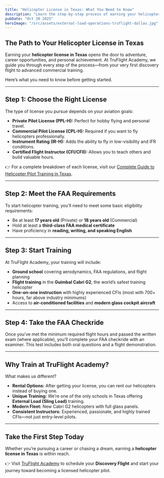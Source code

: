 ```yaml
---
title: "Helicopter License in Texas: What You Need to Know"
description: "Learn the step-by-step process of earning your helicopter license in Texas, from eligibility and FAA requirements to training programs at TruFlight Academy."
pubDate: "Oct 30 2025"
heroImage: "/src/assets/external-load-operations-truflight-dallas.jpg"
---
```


## The Path to Your Helicopter License in Texas

Earning your **helicopter license in Texas** opens the door to adventure, career opportunities, and personal achievement. At TruFlight Academy, we guide you through every step of the process—from your very first discovery flight to advanced commercial training.

Here’s what you need to know before getting started.

---

## Step 1: Choose the Right License

The type of license you pursue depends on your aviation goals:

- **Private Pilot License (PPL-H):** Perfect for hobby flying and personal travel.
- **Commercial Pilot License (CPL-H):** Required if you want to fly helicopters professionally.
- **Instrument Rating (IR-H):** Adds the ability to fly in low-visibility and IFR conditions.
- **Certified Flight Instructor (CFI/CFII):** Allows you to teach others and build valuable hours.

👉 For a complete breakdown of each license, visit our [Complete Guide to Helicopter Pilot Training in Texas](/your-complete-guide-to-helicopter-pilot-training-in-texas).

---

## Step 2: Meet the FAA Requirements

To start helicopter training, you’ll need to meet some basic eligibility requirements:

- Be at least **17 years old** (Private) or **18 years old** (Commercial)
- Hold at least a **third-class FAA medical certificate**
- Have proficiency in **reading, writing, and speaking English**

---

## Step 3: Start Training

At TruFlight Academy, your training will include:

- **Ground school** covering aerodynamics, FAA regulations, and flight planning
- **Flight training** in the **Guimbal Cabri G2**, the world’s safest training helicopter
- **One-on-one instruction** with highly experienced CFIs (most with 700+ hours, far above industry minimums)
- Access to **air-conditioned facilities** and **modern glass cockpit aircraft**

---

## Step 4: Take the FAA Checkride

Once you’ve met the minimum required flight hours and passed the written exam (where applicable), you’ll complete your FAA checkride with an examiner. This test includes both oral questions and a flight demonstration.

---

## Why Train at TruFlight Academy?

What makes us different?

- **Rental Options:** After getting your license, you can rent our helicopters instead of buying one.
- **Unique Training:** We’re one of the only schools in Texas offering **External Load (Sling Load)** training.
- **Modern Fleet:** New Cabri G2 helicopters with full glass panels.
- **Consistent Instructors:** Experienced, passionate, and highly trained CFIs—not just entry-level pilots.

---

## Take the First Step Today

Whether you’re pursuing a career or chasing a dream, earning a **helicopter license in Texas** is within reach.

👉 Visit [TruFlight Academy](https://www.truflightacademy.com) to schedule your **Discovery Flight** and start your journey toward becoming a licensed helicopter pilot.
